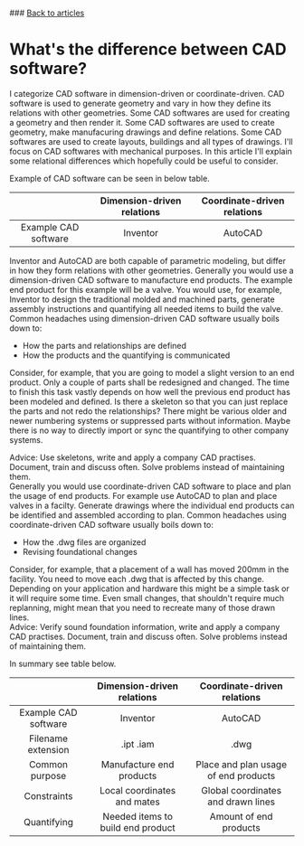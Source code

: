 <br> 
### <a href="https://hvleifsson.github.io/articles">Back to articles</a>

# What's the difference between CAD software?
I categorize CAD software in dimension-driven or coordinate-driven. CAD software is used to generate geometry and vary in how they define its relations with other geometries. Some CAD softwares are used for creating a geometry and then render it. Some CAD softwares are used to create geometry, make manufacuring drawings and define relations. Some CAD softwares are used to create layouts, buildings and all types of drawings. I'll focus on CAD softwares with mechanical purposes. In this article I'll explain some relational differences which hopefully could be useful to consider. 

Example of CAD software can be seen in below table. 

|  | Dimension-driven relations | Coordinate-driven relations | 
|:-------------------:|:----------------:|:----------------:|
| Example CAD software | Inventor | AutoCAD |

Inventor and AutoCAD are both capable of parametric modeling, but differ in how they form relations with other geometries. 
Generally you would use a dimension-driven CAD software to manufacture end products. The example end product for this example will be a valve. You would use, for example, Inventor to design the traditional molded and machined parts, generate assembly instructions and quantifying all needed items to build the valve. 
Common headaches using dimension-driven CAD software usually boils down to: 
* How the parts and relationships are defined
* How the products and the quantifying is communicated 

Consider, for example, that you are going to model a slight version to an end product. Only a couple of parts shall be redesigned and changed. The time to finish this task vastly depends on how well the previous end product has been modeled and defined. Is there a skeleton so that you can just replace the parts and not redo the relationships? There might be various older and newer numbering systems or suppressed parts without information. Maybe there is no way to directly import or sync the quantifying to other company systems. 

Advice: Use skeletons, write and apply a company CAD practises. Document, train and discuss often. Solve problems instead of maintaining them. 
<br> 
Generally you would use coordinate-driven CAD software to place and plan the usage of end products. For example use AutoCAD to plan and place valves in a facilty. Generate drawings where the individual end products can be identified and assembled according to plan. 
Common headaches using coordinate-driven CAD software usually boils down to:
* How the .dwg files are organized
* Revising foundational changes

Consider, for example, that a placement of a wall has moved 200mm in the facility. You need to move each .dwg that is affected by this change. Depending on your application and hardware this might be a simple task or it will require some time. Even small changes, that shouldn't require much replanning, might mean that you need to recreate many of those drawn lines.  
Advice: Verify sound foundation information, write and apply a company CAD practises. Document, train and discuss often. Solve problems instead of maintaining them. 
<br> 
 
In summary see table below. <br>


|  | Dimension-driven relations | Coordinate-driven relations |  
|:-------------------:|:----------------:|:----------------:|
| Example CAD software | Inventor | AutoCAD |
| Filename extension | .ipt .iam | .dwg |
| Common purpose | Manufacture end products | Place and plan usage of end products |
| Constraints | Local coordinates and mates | Global coordinates and drawn lines |
| Quantifying | Needed items to build end product | Amount of end products |

